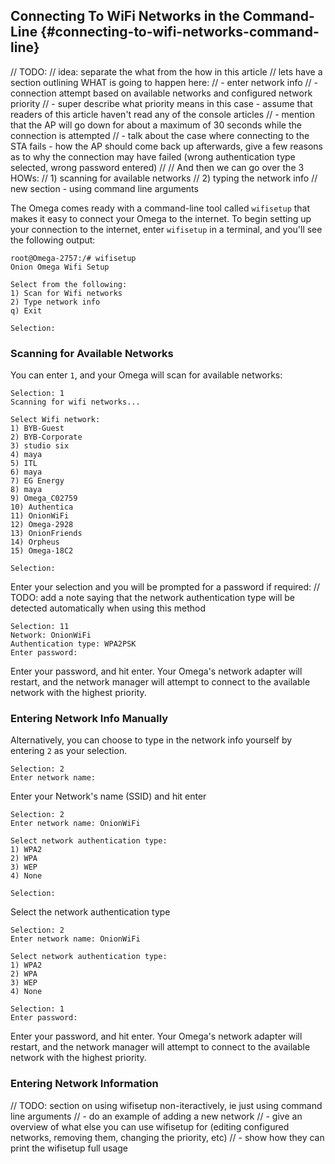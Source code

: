 

## Connecting To WiFi Networks in the Command-Line {#connecting-to-wifi-networks-command-line}

// TODO:
//  idea: separate the what from the how in this article
//  lets have a section outlining WHAT is going to happen here:
//    - enter network info
//    - connection attempt based on available networks and configured network priority
//      - super describe what priority means in this case - assume that readers of this article haven't read any of the console articles
//      - mention that the AP will go down for about a maximum of 30 seconds while the connection is attempted
//    - talk about the case where connecting to the STA fails - how the AP should come back up afterwards, give a few reasons as to why the connection may have failed (wrong authentication type selected, wrong password entered)
//
//  And then we can go over the 3 HOWs:
//    1) scanning for available networks
//    2) typing the network info
//    new section - using command line arguments

The Omega comes ready with a command-line tool called `wifisetup` that makes it easy to connect your Omega to the internet. To begin setting up your connection to the internet, enter `wifisetup` in a terminal, and you'll see the following output:

```
root@Omega-2757:/# wifisetup
Onion Omega Wifi Setup

Select from the following:
1) Scan for Wifi networks
2) Type network info
q) Exit

Selection:

```

### Scanning for Available Networks

You can enter `1`, and your Omega will scan for available networks:

```
Selection: 1
Scanning for wifi networks...

Select Wifi network:
1) BYB-Guest
2) BYB-Corporate
3) studio six
4) maya
5) ITL
6) maya
7) EG Energy
8) maya
9) Omega_C02759
10) Authentica
11) OnionWiFi
12) Omega-2928
13) OnionFriends
14) Orpheus
15) Omega-18C2

Selection:
```


Enter your selection and you will be prompted for a password if required:
// TODO: add a note saying that the network authentication type will be detected automatically when using this method

```
Selection: 11
Network: OnionWiFi
Authentication type: WPA2PSK
Enter password:
```

Enter your password, and hit enter. Your Omega's network adapter will restart, and the network manager will attempt to connect to the available network with the highest priority.


### Entering Network Info Manually

Alternatively, you can choose to type in the network info yourself by entering `2` as your selection.

```
Selection: 2
Enter network name:
```
Enter your Network's name (SSID) and hit enter


```
Selection: 2
Enter network name: OnionWiFi

Select network authentication type:
1) WPA2
2) WPA
3) WEP
4) None

Selection:
```

Select the network authentication type

```
Selection: 2
Enter network name: OnionWiFi

Select network authentication type:
1) WPA2
2) WPA
3) WEP
4) None

Selection: 1
Enter password:
```

Enter your password, and hit enter. Your Omega's network adapter will restart, and the network manager will attempt to connect to the available network with the highest priority.


### Entering Network Information

// TODO: section on using wifisetup non-iteractively, ie just using command line arguments
//  - do an example of adding a new network
//  - give an overview of what else you can use wifisetup for (editing configured networks, removing them, changing the priority, etc)
//  - show how they can print the wifisetup full usage
